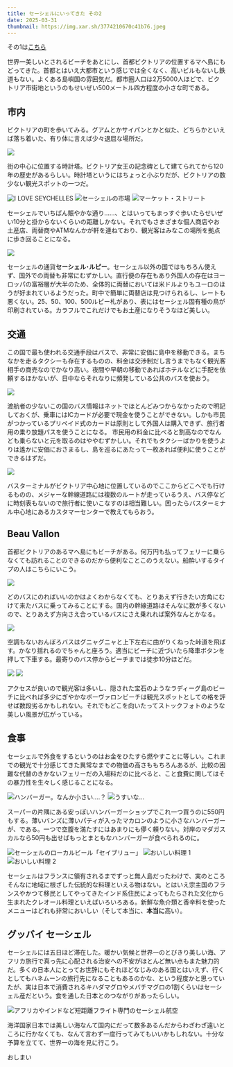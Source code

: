 ```yaml
---
title: セーシェルにいってきた その2
date: 2025-03-31
thumbnail: https://img.xar.sh/3774210670c41b76.jpeg
---
```


その1は[こちら](/post/1736517732/)

世界一美しいとされるビーチをあとにし、首都ビクトリアの位置するマヘ島にもどってきた。首都とはいえ大都市という感じでは全くなく、高いビルもないし鉄道もない。よくある島嶼国の雰囲気だ。都市圏人口は2万5000人ほどで、ビクトリア市街地というのもせいぜい500メートル四方程度の小さな町である。

## 市内

ビクトリアの町を歩いてみる。グアムとかサイパンとかと似た、どちらかといえば落ち着いた、有り体に言えば少々退屈な場所だ。

![](https://img.xar.sh/b67c6ce546184d2f.jpeg)

街の中心に位置する時計塔。ビクトリア女王の記念碑として建てられてから120年の歴史があるらしい。時計塔というにはちょっと小ぶりだが、ビクトリアの数少ない観光スポットの一つだ。

![I LOVE SEYCHELLES](https://img.xar.sh/b560b46862909c5b.jpeg)
![セーシェルの市場](https://img.xar.sh/197a14377c6f6ad0.jpeg)
![マーケット・ストリート](https://img.xar.sh/571f12ca9ca65404.jpeg)

セーシェルでいちばん賑やかな通り……、とはいってもまっすぐ歩いたらせいぜい10分と掛からないくらいの距離しかない。それでもさまざまな個人商店やお土産店、両替商やATMなんかが軒を連ねており、観光客はみなこの場所を拠点に歩き回ることになる。

![](https://img.xar.sh/785729b7c0c68d46.jpeg)

セーシェルの通貨**セーシェル･ルピー**。セーシェル以外の国ではもちろん使えず、国外での両替も非常にむずかしい。直行便の存在もあり外国人の存在はヨーロッパの富裕層が大半のため、全体的に両替においては米ドルよりもユーロのほうが好まれているようだった。町中で簡単に両替店は見つけられるし、レートも悪くない。25、50、100、500ルピー札があり、表にはセーシェル固有種の鳥が印刷されている。カラフルでこれだけでもお土産になりそうなほど美しい。

## 交通

この国で最も使われる交通手段はバスで、非常に安価に島中を移動できる。まちなかを走るタクシーも存在するものの、料金は交渉制だし言うまでもなく観光客相手の商売なのでかなり高い。夜間や早朝の移動であればホテルなどに手配を依頼するほかないが、日中ならそれなりに頻発している公共のバスを使おう。

![](https://img.xar.sh/02346f5f23f44014.jpeg)

渡航者の少ないこの国のバス情報はネットでほとんどみつからなかったので明記しておくが、乗車にはICカードが必要で現金を使うことができない。しかも市民がつかっているプリペイド式のカードは原則として外国人は購入できず、旅行者用の乗り放題パスを使うことになる。
市民用の料金に比べると割高なのでなんども乗らないと元を取るのはややむずかしい。それでもタクシーばかりを使うよりは遙かに安価におさまるし、島を巡るにあたって一枚あれば便利に使うことができるはずだ。

![](https://img.xar.sh/8afa1a224411e48f.jpeg)

バスターミナルがビクトリア中心地に位置しているのでここからどこへでも行けるものの、メジャーな幹線道路には複数のルートが走っているうえ、バス停などに時刻表もないので旅行者に使いこなすのは相当難しい。困ったらバスターミナル中心地にあるカスタマーセンターで教えてもらおう。

## Beau Vallon

首都ビクトリアのあるマヘ島にもビーチがある。何万円も払ってフェリーに乗らなくても訪れることのできるのだから便利なことこのうえない。船酔いするタイプの人はこちらにいこう。

![](https://img.xar.sh/987fcd53a7ee0124.jpeg)

どのバスにのればいいのかはよくわからなくても、とりあえず行きたい方角にむけて来たバスに乗ってみることにする。国内の幹線道路はそんなに数が多くないので、とりあえず方向さえ合っているバスにさえ乗れれば案外なんとかなる。

![](https://img.xar.sh/da0915079eb4db76.jpeg)

空調もないおんぼろバスはグニャグニャと上下左右に曲がりくねった峠道を飛ばす。かなり揺れるのでちゃんと座ろう。適当にビーチに近づいたら降車ボタンを押して下車する。最寄りのバス停からビーチまでは徒歩10分ほどだ。

![](https://img.xar.sh/13323113b41a2ff6.jpeg)
![](https://img.xar.sh/77ba68b31f50179c.jpeg)

アクセスが良いので観光客は多いし、隠された宝石のようなラディーグ島のビーチに比べれば多少にぎやかなボーヴァロンビーチは観光スポットとしての格を評せば数段劣るかもしれない。それでもどこを向いたってストックフォトのような美しい風景が広がっている。

## 食事

セーシェルで外食をするというのはお金をひたすら燃やすことに等しい。これまでの観光で十分感じてきた異常なまでの物価の高さももちろんあるが、比較の困難な代替のきかないフェリーだの入場料だのに比べると、こと食費に関してはその暴力性を生々しく感じることになる。

![ハンバーガー。なんか小さい….？](https://img.xar.sh/5604bcfe3c7413c3.jpeg)
![うすいな…](https://img.xar.sh/3f330f289a705844.jpeg)

スーパーの片隅にある安っぽいハンバーガーショップでこれ一つ買うのに550円もする。薄いバンズに薄いパティが入ったマカロンのように小さなハンバーガーが、である。一つで空腹を満たすにはあまりにも儚く頼りない。対岸のマダガスカルなら50円も出せばもっとまともなハンバーガーが食べられるのに。

![セーシェルのローカルビール「セイブリュー」](https://img.xar.sh/3774210670c41b76.jpeg)
![おいしい料理 1](https://img.xar.sh/8fd11fbb35485315.jpeg)
![おいしい料理 2](https://img.xar.sh/da568aa8520ced5e.jpeg)

セーシェルはフランスに領有されるまでずっと無人島だったわけで、実のところそんなに地域に根ざした伝統的な料理といえる物はない。とはいえ宗主国のフランスやかつて移民としてやってきたインド系住民によってもたらされた文化から生まれたクレオール料理といえばいろいろある。新鮮な魚介類と香辛料を使ったメニューはどれも非常においしい（そして本当に、**本当に**高い）。

## グッバイ セーシェル

セーシェルには五日ほど滞在した。暖かい気候と世界一のとびきり美しい海、アフリカ旅行で真っ先に心配される治安への不安がほとんど無い点もまた魅力的だ。多くの日本人にとってお世辞にもそれほどなじみのある国とはいえず、行くとしてもハネムーンの旅行先になることもあるのかな、という程度かと思っていたが、実は日本で消費されるキハダマグロやメバチマグロの1割くらいはセーシェル産だという。食を通した日本とのつながりがあったらしい。

![アフリカやインドなど短距離フライト専門のセーシェル航空](https://img.xar.sh/067ea1c7ebd82c8d.jpeg)

海洋国家日本では美しい海なんて国内にだって数多あるんだからわざわざ遠いところに行かなくても、なんて言わず一度行ってみてもいいかもしれない。十分な予算を立てて、世界一の海を見に行こう。

おしまい
